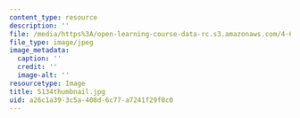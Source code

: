 ```yaml
---
content_type: resource
description: ''
file: /media/https%3A/open-learning-course-data-rc.s3.amazonaws.com/4-614-religious-architecture-and-islamic-cultures-fall-2002/a26c1a393c5a408d6c77a7241f29f0c0_5134thumbnail.jpg
file_type: image/jpeg
image_metadata:
  caption: ''
  credit: ''
  image-alt: ''
resourcetype: Image
title: 5134thumbnail.jpg
uid: a26c1a39-3c5a-408d-6c77-a7241f29f0c0
---
```

